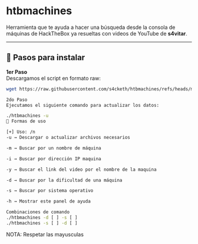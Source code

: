 # htbmachines

Herramienta que te ayuda a hacer una búsqueda desde la consola de máquinas de HackTheBox ya resueltas con videos de YouTube de **s4vitar**.

---

## 🔧 Pasos para instalar

**1er Paso**  
Descargamos el script en formato raw:

```bash
wget https://raw.githubusercontent.com/s4cketh/htbmachines/refs/heads/main/htbmachines.sh

2do Paso
Ejecutamos el siguiente comando para actualizar los datos:

./htbmachines -u
📌 Formas de uso

[+] Uso: /n
-u → Descargar o actualizar archivos necesarios

-m → Buscar por un nombre de máquina

-i → Buscar por dirección IP maquina 

-y → Buscar el link del video por el nombre de la maquina

-d → Buscar por la dificultad de una máquina

-s → Buscar por sistema operativo

-h → Mostrar este panel de ayuda

Combinaciones de comando
./htbmachines -d [ ] -s [ ] 
./htbmachines -s [ ] -d [ ]
```
NOTA: Respetar las mayusculas

